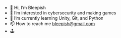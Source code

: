 - 👋 Hi, I’m Bleepish
- 👀 I’m interested in cybersecurity and making games
- 🌱 I’m currently learning Unity, Git, and Python
- 📫 How to reach me bleepish@gmail.com
- 🕹️
<!---
Bleepish/Bleepish is a ✨ special ✨ repository because its `README.md` (this file) appears on your GitHub profile.
You can click the Preview link to take a look at your changes.
--->